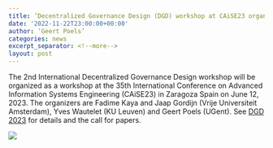 ```yaml
---
title: ‘Decentralized Governance Design (DGD) workshop at CAiSE23 organized by Vrije Universiteit Amsterdam, KU Leuven and UGent Business Informatics'
date: '2022-11-22T23:00:00+00:00'
author: ‘Geert Poels’
categories: news
excerpt_separator: <!--more-->
layout: post
---
```


The 2nd International Decentralized Governance Design workshop will be organized as a workshop at the 35th International Conference on Advanced Information Systems Engineering (CAiSE23) in Zaragoza Spain on June 12, 2023. The organizers are Fadime Kaya and Jaap Gordijn (Vrije Universiteit Amsterdam), Yves Wautelet (KU Leuven) and Geert Poels (UGent). See [DGD 2023](https://tdgd.cs.vu.nl) for details and the call for papers.

![](/uploads/dgd23.png)
<!--more-->